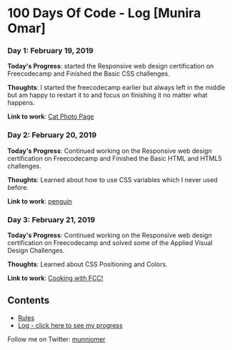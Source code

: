 # 100 Days Of Code - Log [Munira Omar]

### Day 1: February 19, 2019

**Today's Progress**: started the Responsive web design certification on Freecodecamp and Finished the Basic CSS challenges.

**Thoughts**: I started the freecodecamp earlier but always left in the middle but am happy to restart it to and focus on finishing it no matter what happens.

**Link to work**: [Cat Photo Page](https://github.com/munniomer/100-days-of-code-challenges/tree/master/Day%201%20Challenge)

### Day 2: February 20, 2019

**Today's Progress**: Continued working on the Responsive web design certification on Freecodecamp and Finished the Basic HTML and HTML5 challenges.

**Thoughts**: Learned about how to use CSS variables which I never used before.

**Link to work**: [penguin](https://github.com/munniomer/100-days-of-code-challenges/tree/master/Day%202%20Challenge)

### Day 3: February 21, 2019

**Today's Progress**: Continued working on the Responsive web design certification on Freecodecamp and solved some of the Applied Visual Design Challenges.

**Thoughts**: Learned about CSS Positioning and Colors.

**Link to work**: [Cooking with FCC!](https://github.com/munniomer/100-days-of-code-challenges/tree/master/Day%203%20Challenge)
## Contents

* [Rules](rules.md)
* [Log - click here to see my progress](log.md)

Follow me on Twitter: [munniomer](https://twitter.com/munniomer)


